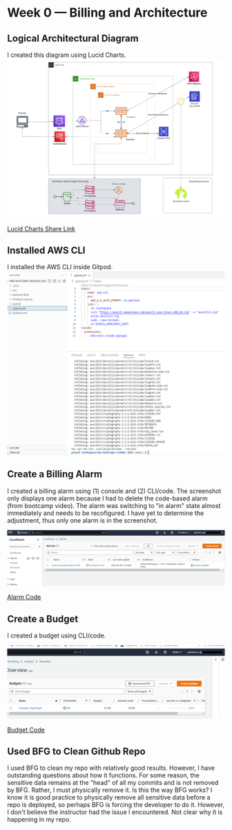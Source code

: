 # Week 0 — Billing and Architecture

## Logical Architectural Diagram
I created this diagram using Lucid Charts.
![Crudder Logical Diagram](assets/Crudder%20Logical%20Diagram.png)

[Lucid Charts Share Link](https://lucid.app/lucidchart/b53bacd3-70b6-4910-911b-6de123e50245/edit?viewport_loc=-326%2C620%2C2610%2C1254%2C0_0&invitationId=inv_f026d4f8-66bd-44ae-a666-a7307a01b9c8)

## Installed AWS CLI
I installed the AWS CLI inside Gitpod.
![AWS CLI Installation Complete](assets/AWSCLI.PNG)

## Create a Billing Alarm
I created a billing alarm using (1) console and (2) CLI/code. The screenshot only displays one alarm because I had to delete the code-based alarm (from bootcamp video). The alarm was switching to "in alarm" state almost immediately and needs to be recofigured. I have yet to determine the adjustment, thus only one alarm is in the screenshot.

![AWS Alarm](assets/Alarm.PNG)

[Alarm Code](https://github.com/gwagner-2020/aws-bootcamp-cruddur-2023/commit/da7cebcc7006feea01bdedcfb6bdf8430ae22390)

## Create a Budget
I created a budget using CLI/code.

![AWS Budget](assets/Budget.PNG)

[Budget Code](https://github.com/gwagner-2020/aws-bootcamp-cruddur-2023/commit/da7cebcc7006feea01bdedcfb6bdf8430ae22390)

## Used BFG to Clean Github Repo
I used BFG to clean my repo with relatively good results. However, I have outstanding questions about how it functions. For some reason, the sensitive data remains at the "head" of all my commits and is not removed by BFG. Rather, I must physically remove it. Is this the way BFG works? I know it is good practice to physically remove all sensitive data before a repo is deployed, so perhaps BFG is forcing the developer to do it. However, I don't believe the instructor had the issue I encountered. Not clear why it is happening in my repo.